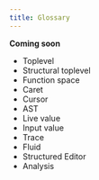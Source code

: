 ```yaml
---
title: Glossary
---
```


**Coming soon**

- Toplevel
- Structural toplevel
- Function space
- Caret
- Cursor
- AST
- Live value
- Input value
- Trace
- Fluid
- Structured Editor
- Analysis
